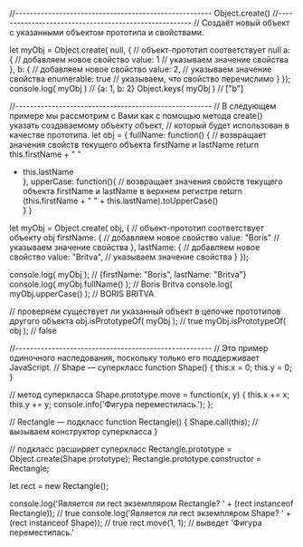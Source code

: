 //------------------------------------------------------ Object.create()
//------------------------------------------------------ // Создаёт новый объект с указанными объектом прототипа и
свойствами.

let myObj = Object.create( null, { // объект-прототип соответствует null a: { // добавляем новое свойство value: 1 //
указываем значение свойства }, b: { // добавляем новое свойство value: 2, // указываем значение свойства enumerable:
true // указываем, что свойство перечислимо } }); console.log( myObj ) // {a: 1, b: 2} Object.keys( myObj ) // ["b"]

//------------------------------------------------------ // В следующем примере мы рассмотрим с Вами как с помощью
метода create() указать создаваемому объекту объект, // который будет использован в качестве прототипа. let obj = {
fullName: function() { // возвращает значения свойств текущего объекта firstName и lastName return this.firstName + " "

+ this.lastName   
  }, upperCase: function(){ // возвращает значения свойств текущего объекта firstName и lastName в верхнем регистре
  return (this.firstName + " " + this.lastName).toUpperCase()   	
  } }

let myObj = Object.create( obj, { // объект-прототип соответствует объекту obj firstName: { // добавляем новое свойство
value: "Boris"      // указываем значение свойства }, lastName: { // добавляем новое свойство value: "Britva", //
указываем значение свойства } });

console.log( myObj ); // {firstName: "Boris", lastName: "Britva"} console.log( myObj.fullName() ); // Boris Britva
console.log( myObj.upperCase() ); // BORIS BRITVA

// проверяем существует ли указанный объект в цепочке прототипов другого объекта obj.isPrototypeOf( myObj ); // true
myObj.isPrototypeOf( obj ); // false

//------------------------------------------------------ // Это пример одиночного наследования, поскольку только его
поддерживает JavaScript. // Shape — суперкласс function Shape() { this.x = 0; this.y = 0; }

// метод суперкласса Shape.prototype.move = function(x, y) { this.x += x; this.y += y; console.info('Фигура
переместилась.'); };

// Rectangle — подкласс function Rectangle() { Shape.call(this); // вызываем конструктор суперкласса }

// подкласс расширяет суперкласс Rectangle.prototype = Object.create(Shape.prototype); Rectangle.prototype.constructor =
Rectangle;

let rect = new Rectangle();

console.log('Является ли rect экземпляром Rectangle? ' + (rect instanceof Rectangle)); // true console.log('Является ли
rect экземпляром Shape? ' + (rect instanceof Shape)); // true rect.move(1, 1); // выведет 'Фигура переместилась.'






